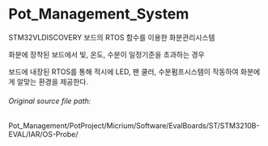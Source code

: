 # Pot_Management_System
STM32VLDISCOVERY 보드의 RTOS 함수를 이용한 화분관리시스템

화분에 장착된 보드에서 빛, 온도, 수분이 일정기준을 초과하는 경우

보드에 내장된 RTOS를 통해 적시에 LED, 팬 쿨러, 수분펌프시스템이 작동하여 화분에게 알맞는 환경을 제공한다.

<h6>Original source file path:</h6> Pot_Management/PotProject/Micrium/Software/EvalBoards/ST/STM3210B-EVAL/IAR/OS-Probe/
